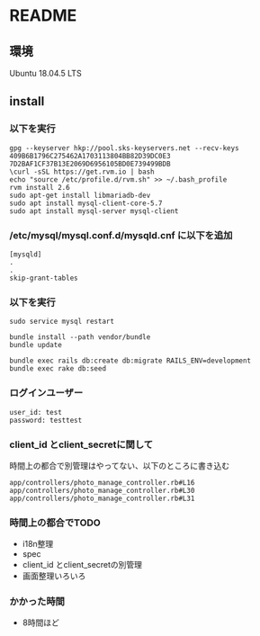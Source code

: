 # README

## 環境

Ubuntu 18.04.5 LTS

## install

### 以下を実行

```
gpg --keyserver hkp://pool.sks-keyservers.net --recv-keys 409B6B1796C275462A1703113804BB82D39DC0E3 7D2BAF1CF37B13E2069D6956105BD0E739499BDB
\curl -sSL https://get.rvm.io | bash
echo "source /etc/profile.d/rvm.sh" >> ~/.bash_profile
rvm install 2.6
sudo apt-get install libmariadb-dev
sudo apt install mysql-client-core-5.7
sudo apt install mysql-server mysql-client
````

### /etc/mysql/mysql.conf.d/mysqld.cnf に以下を追加

```
[mysqld]
.
.
skip-grant-tables
```
### 以下を実行

```
sudo service mysql restart

bundle install --path vendor/bundle
bundle update

bundle exec rails db:create db:migrate RAILS_ENV=development
bundle exec rake db:seed
```

### ログインユーザー
```
user_id: test
password: testtest
```

### client_id とclient_secretに関して
時間上の都合で別管理はやってない、以下のところに書き込む

```
app/controllers/photo_manage_controller.rb#L16
app/controllers/photo_manage_controller.rb#L30
app/controllers/photo_manage_controller.rb#L31
```

### 時間上の都合でTODO
* i18n整理
* spec
* client_id とclient_secretの別管理
* 画面整理いろいろ

### かかった時間
* 8時間ほど
